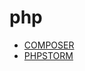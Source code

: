 # php
- [COMPOSER](https://github.com/in2020/php/blob/master/COMPOSER.md)
- [PHPSTORM](https://github.com/in2020/php/blob/master/PHPSTORM.md)
